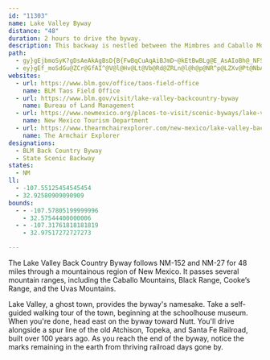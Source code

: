 ```yaml
---
id: "11303"
name: Lake Valley Byway
distance: "48"
duration: 2 hours to drive the byway.
description: This backway is nestled between the Mimbres and Caballo Mountains and the Cookes Range in southwestern New Mexico. Drive NM 152 and 27 between Las Cruces and Truth or Consequences, near a string of lakes and reservoirs.
path:
  - gy}gEjbmoSyK?gDsAeAkAgBsD{B{FwBqCuAqAiBJmD~@kEtBwBLg@E_AsAIoBh@_NFSG}DiAiDi@W_@gBmCkHE_ImB_NPcDhBaIfDuFPyEWcHKkBw@}BqBeBuAq@aBwBiBmFOoClB}GYeCi@aBmDkFeAoByBmPcMkc@mBcFgLqR}AgE]Ms@uFPuSE}OUkI}@cKqAmHYMUeDOI_CuJmA_DyBcCeFsBwNmBwA[wb@}UaXkO_EgEs@GsAcJyRggBcCy\oU_kCyAuEmImPwAgEiAsEa@gGqGg~Ad@cQfC{\HQz@qR`J_kAdLabBvC_^xKu|AvHor@vS_gBxAwHnB{HrBwExOeSrQ}WpB}DLDXcBRq@
  - ey}gEf_moSdGu@ZCr@GfAI^@V@l@Hv@Lt@Vb@Rd@ZRLn@l@h@p@NR^p@LZXv@Pt@NbAHvA@lACt@Iv@w@dFIp@GxACpAGdDK~DOxBg@lEKdAE^IxAGfC?tFJxG@Z@h@@^F^?JBTDXVz@L\Zj@\l@NTJPjAdBTj@L\FNNf@Jf@x@IXGRGPMJQBM@Q?MKoA?w@@IDWJYLW~AeCf@w@Za@`@a@RMXKPC^?`@Fb@Hj@Pj@XJJRP^^t@|@j@t@zBpCxAzAvApAfBtA`BfAbAl@dAh@x@^tAj@lC`AlJtDlA`@~@Vd@Jh@Db@?^El@Kf@Od@Sn@c@b@_@^c@VYlCcErB}CTY\c@~@aA|@}@x@u@dBmAdEiC`Ak@lAs@fH{DVO~BsApAs@hBeArMqHhBiAj@e@x@w@n@u@v@gAt@eAhDkFd@o@`@i@h@k@d@_@bAu@~B}ArBsApBiA`Bo@t@Qt@MpEk@t@Ox@UhAc@v@a@|@m@tHkG`B{Av@u@f@k@l@y@p@aA|A_CxFyIrAuBd@u@pDuFzIcNn@}@f@g@j@]n@Y^IVGn@MvLgBjBYnFy@`H_AnDi@xBa@v@Un@Wn@[h@a@j@i@`@c@rCaE|@oAp@y@d@g@r@g@p@a@bAa@~Ak@tLyD~Bs@`EqAvBo@|Ac@lS}ExAa@f@Sl@_@l@k@z@{@d@Yf@Ul@MfAYf@Sx@c@dAu@t@q@bA}@jAw@jAs@l@Wb@If@Gb@?^Dn@NhANf@Dh@?d@Et@C~ISrJ_@z@@f@Df@Jd@Rb@T`@Zz@|@t@`Aj@fAdAbCt@`B^v@`@v@n@tAp@jAh@z@VZZZ^X~@d@n@X`DdAZJpBp@~CbAjAXrA\`LfBv@Jn@Br@?~@A|BKvGQdBIjAGtAQ`AQjEgAx@OhAMtAEhCGdDGjBAn@B\BXBhALr@LTDrB^|Bf@jAPvANtRrAfAJnCTtBLtAFvCDvOCtQD~F@nH@jAB\D^FjCf@vCj@`Ev@fEz@bLxBtBf@~Cn@z@Ld@DfADd@Cb@Gb@Kd@O`@Uv@c@^S^Kj@G|@ElA?X?`A@tAAn@Cd@CzCa@`Do@t@M^A`@?z@AhC@rBBdCBvAAp@CtAKr@OhCa@rCe@`AO`B_@vAa@vCy@x@QjAMrBEvA@x@Fp@P\LZP\TXZbFdGLN|DrE|BhCdDzDjAtA`@b@rAfAj@ZjAj@bHxC|Ah@~@VjCf@tBRbAB^Cl@KlA_@~@]~Ay@n@g@f@s@\o@Rg@l@qAXc@Z[^SZGZ?\Bv@R\NZTTVn@fA`@x@RZTZ^Xb@T`@Jd@Dh@DbACx@EhAGzAGh@A~BAv@Dj@FF@t@NxBh@`AVXFx@NbAN`CRnE\`CN|@Bp@A`AEr@G|CQbK_Ap@@v@FdAL^D`B^jAf@rEhCdB~@|@`@d@RnFbBnCt@dDbA^NdAt@p@n@x@bAl@z@p@bA~@~AjBrC~AtCd@dAl@|Ad@hAZf@PPZXXLf@Tx@Tn@Xj@Vf@d@`@b@|BzClDzEtD`Fb@p@j@`ARh@Zt@f@xANr@Hl@Df@Ap@Cv@Ar@A`@Dt@F^Nf@R^Zd@h@j@|@t@xBxB^b@v@t@JHRJXPNHp@Rx@`@`@X\^\d@Rb@Rl@R`A@VH^Xx@TXNPVRr@d@jAj@~@ZbA^v@\`ATl@J\Dl@Dl@@F?vAClBEl@D^DdAV`A^dAd@bAn@TVZb@Th@J\HTH`@Pf@^f@RX^ZZRXN`@Nb@Nf@NdARpBd@b@LZP^V^d@b@v@nArBt@dAfAlAb@b@^\j@`@`@Rd@Jl@Fz@A|BK~@@b@Hz@T`DbApCv@h@N~@N~DXbDXhBRl@Lt@R`@Pb@ZZ\`@l@P`@H`@H\H^Zp@RVJP\V`@RxAv@`Af@h@Z`@Tf@Xn@Zb@LXDZBb@Ch@Gx@KjAQ~@Y~@]rAs@v@i@pAkAfBeBtAoAb@g@`@i@d@s@Xi@Pg@Pq@F]Je@Lw@ZaBX{Ar@qD\wAn@qCj@oCp@qDh@gC\mBD}@B{@@eCAyCBeEB_ADu@HgATkABQNm@`@sA`B{EbAqCtBeG\_ARa@d@aAb@o@dB}BpAgBdBeC|@iAjAgAh@a@j@c@^UrBuAr@g@hD_C|@o@dBkAdCeB`EmCbEqCdD_Ct@m@`@]`@e@`@k@b@q@\m@pAgCl@eBhCcJx@yC`ByFzA}Fj@aCXuA`AgFZsAl@sBh@qAZk@`D{E`E{FzAyBbA_B~@qA~@qAlAcBlA_Bt@{@|C{CzDiDlAiAfHqGlDcDxCoCzAuA|FqFfB}AfBcBzFmFb@]~@{@jAiAv@m@~@i@f@Ut@Wn@Mv@Ir@Ch@?pA@f@@x@@pAFjAL~AV`B\x@Lf@BdA@v@Ch@C|@IREb@Kx@UtBy@vAq@hCqAhHkDxAu@hGyCvNiHlBaAzAw@vFqCxJ}Ed@Wf@WdCoAbB{@nDgBnE{BhAk@tFqCjDcBvHwDbB{@fDaBzBgAnAo@fAi@bAg@lHqD~@e@xIiEtCuAnDgBbEoBjB_AdDaBnHoDtBeAvE}BdIaEhI}DtNeHrG}CpCuAbEmBtDiBfEuBnFiC|BiA|Aw@rmAql@DCnGoB~GyAnDa@bG[vIGfg@M`OSz_@OfaAElCQtBc@hCmBpCkDpBsEl@wDBaMPkdBHYPwAzB}Hl@wA~AwDJiA|Wij@f@_@L{@hKcT
websites:
  - url: https://www.blm.gov/office/taos-field-office
    name: BLM Taos Field Office
  - url: https://www.blm.gov/visit/lake-valley-backcountry-byway
    name: Bureau of Land Management
  - url: https://www.newmexico.org/places-to-visit/scenic-byways/lake-valley-back-country/
    name: New Mexico Tourism Department
  - url: https://www.thearmchairexplorer.com/new-mexico/lake-valley-back-country-byway.php
    name: The Armchair Explorer
designations:
  - BLM Back Country Byway
  - State Scenic Backway
states:
  - NM
ll:
  - -107.55125454545454
  - 32.92580909090909
bounds:
  - - -107.57805199999996
    - 32.57544400000006
  - - -107.31761818181819
    - 32.97517272727273

---
```


The Lake Valley Back Country Byway follows NM-152 and NM-27 for 48 miles through a mountainous region of New Mexico. It passes several mountain ranges, including the Caballo Mountains, Black Range, Cooke’s Range, and the Uvas Mountains.

Lake Valley, a ghost town, provides the byway's namesake. Take a self-guided walking tour of the town, beginning at the schoolhouse museum. When you're done, head east on the byway toward Nutt. You'll drive alongside a spur line of the old Atchison, Topeka, and Santa Fe Railroad, built over 100 years ago. As you reach the end of the byway, notice the marks remaining in the earth from thriving railroad days gone by.
